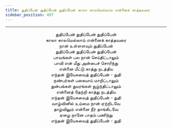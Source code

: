 ```yaml
---
title: துதிப்பேன் துதிப்பேன் துதிப்பேன் காலா காலமெல்லாம் என்னைக் காத்தவரை
sidebar_position: 497
---
```


---
<center>
துதிப்பேன் துதிப்பேன் துதிப்பேன்<br/>
காலா காலமெல்லாம் என்னைக் காத்தவரை<br/>
நான் உள்ளளவும் துதிப்பேன்<br/>
துதிப்பேன் துதிப்பேன் துதிப்பேன்<br/>
பாவங்கள் பல நான் செய்திட்டாலும்<br/>
பாவி என் மீது அன்பைச் சொரிந்து<br/>
என்னை மீட்டு காத்து நடத்திய<br/>
எந்தன் இயேசுவைத் துதிப்பேன்        - துதி<br/>
நண்பர்கள் பகையாய் மாறிட்டாலும்<br/>
துன்பங்கள் துயரங்கள் சூழ்ந்திட்டாலும்<br/>
என்னைத் தேற்றி காத்து நடத்திய<br/>
எந்தன் இயேசுவைத் துதிப்பேன்        - துதி<br/>
வாழ்வினில் உம்மை நான் ஏற்றிடவே<br/>
தாழ்விலும் என்னை நீர் தாங்கிடவே<br/>
ஏழை நானே பாதம் பணிந்து<br/>
எந்தன் இயேசுவைத் துதிப்பேன்         - துதி
</center>